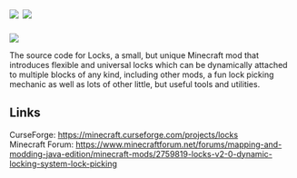 # [![](http://cf.way2muchnoise.eu/full_locks_downloads.svg)](https://minecraft.curseforge.com/projects/locks) [![](http://cf.way2muchnoise.eu/versions/locks.svg)](https://minecraft.curseforge.com/projects/locks)
![](http://i.imgur.com/M8Np4IB.png)

The source code for Locks, a small, but unique Minecraft mod that introduces flexible and universal locks which can be dynamically attached to multiple blocks of any kind, including other mods, a fun lock picking mechanic as well as lots of other little, but useful tools and utilities.

## Links
CurseForge: https://minecraft.curseforge.com/projects/locks  
Minecraft Forum: https://www.minecraftforum.net/forums/mapping-and-modding-java-edition/minecraft-mods/2759819-locks-v2-0-dynamic-locking-system-lock-picking
